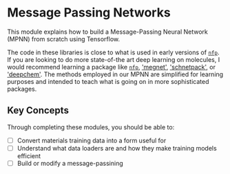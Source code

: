 # Message Passing Networks

This module explains how to build a Message-Passing Neural Network (MPNN) from scratch using Tensorflow.

The code in these libraries is close to what is used in early versions of [`nfp`](https://github.com/NREL/nfp).
If you are looking to do more state-of-the art deep learning on molecules, I would recommend learning a package
like [`nfp`](https://github.com/NREL/nfp), ['megnet'](https://github.com/materialsvirtuallab/megnet),
['schnetpack'](https://schnetpack.readthedocs.io/en/stable/), or ['deepchem'](https://deepchem.io/).
The methods employed in our MPNN are simplified for learning purposes and intended to teach
what is going on in more sophisticated packages.

## Key Concepts

Through completing these modules, you should be able to:

- [ ] Convert materials training data into a form useful for 
- [ ] Understand what data loaders are and how they make training models efficient
- [ ] Build or modify a message-passining
